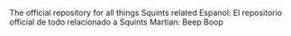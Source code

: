 The official repository for all things Squints related
Espanol: El repositorio official de todo relacionado a Squints
Martian: Beep Boop
